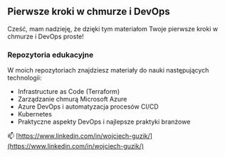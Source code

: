 ## Pierwsze kroki w chmurze i DevOps

Cześć, mam nadzieję, że dzięki tym materiałom Twoje pierwsze kroki w chmurze i DevOps proste! 

### Repozytoria edukacyjne
W moich repozytoriach znajdziesz materiały do nauki następujących technologii:

- Infrastructure as Code (Terraform)
- Zarządzanie chmurą Microsoft Azure
- Azure DevOps i automatyzacja procesów CI/CD
- Kubernetes
- Praktyczne aspekty DevOps i najlepsze praktyki branżowe

📫 [https://www.linkedin.com/in/wojciech-guzik/](https://www.linkedin.com/in/wojciech-guzik/)

<!--
**wguzik/wguzik** is a ✨ _special_ ✨ repository because its `README.md` (this file) appears on your GitHub profile.

Here are some ideas to get you started:

- 🔭 I’m currently working on ...
- 🌱 I’m currently learning ...
- 👯 I’m looking to collaborate on ...
- 🤔 I’m looking for help with ...
- 💬 Ask me about ...
-  How to reach me: ...
- 😄 Pronouns: ...
- ⚡ Fun fact: ...
-->
